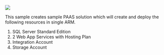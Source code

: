 <a href="https://azuredeploy.net/?repository=https://github.com/kamalhafsa/Hello-ARMSWORLD/blob/master/appserviceplan/AzuereDeploy.json" target="_blank">
    <img src="http://azuredeploy.net/deploybutton.png"/>
</a>

This sample creates sample PAAS solution which will create and deploy the following resources in single ARM.

1.	SQL Server Standard Edition
2.	2 Web App Services with Hosting Plan
3.	Integration Account
4.  Storage Account